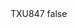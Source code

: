 <?xml version="1.0" encoding="UTF-8"?>
<CustomMetadata xmlns="http://soap.sforce.com/2006/04/metadata">
    <label>TXU847</label>
    <protected>false</protected>
</CustomMetadata>
